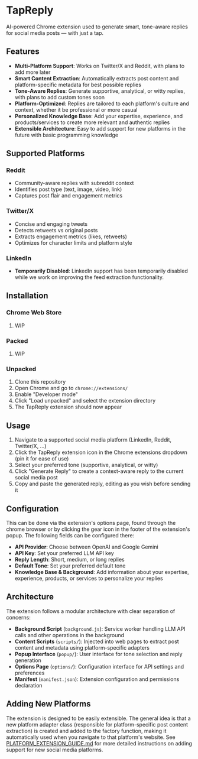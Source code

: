 # TapReply

AI-powered Chrome extension used to generate smart, tone-aware replies for social media posts — with just a tap.


## Features

- **Multi-Platform Support**: Works on Twitter/X and Reddit, with plans to add more later
- **Smart Content Extraction**: Automatically extracts post content and platform-specific metadata for best possible replies
- **Tone-Aware Replies**: Generate supportive, analytical, or witty replies, with plans to add custom tones soon
- **Platform-Optimized**: Replies are tailored to each platform's culture and context, whether it be professional or more casual
- **Personalized Knowledge Base**: Add your expertise, experience, and products/services to create more relevant and authentic replies
- **Extensible Architecture**: Easy to add support for new platforms in the future with basic programming knowledge

## Supported Platforms

### Reddit
- Community-aware replies with subreddit context
- Identifies post type (text, image, video, link)
- Captures post flair and engagement metrics

### Twitter/X
- Concise and engaging tweets
- Detects retweets vs original posts
- Extracts engagement metrics (likes, retweets)
- Optimizes for character limits and platform style

### LinkedIn
- **Temporarily Disabled**: LinkedIn support has been temporarily disabled while we work on improving the feed extraction functionality.


## Installation

### Chrome Web Store
1. WIP

### Packed
1. WIP

### Unpacked
1. Clone this repository
2. Open Chrome and go to `chrome://extensions/`
3. Enable "Developer mode"
4. Click "Load unpacked" and select the extension directory
5. The TapReply extension should now appear


## Usage

1. Navigate to a supported social media platform (LinkedIn, Reddit, Twitter/X, ...)
2. Click the TapReply extension icon in the Chrome extensions dropdown (pin it for ease of use)
3. Select your preferred tone (supportive, analytical, or witty)
4. Click "Generate Reply" to create a context-aware reply to the current social media post
5. Copy and paste the generated reply, editing as you wish before sending it


## Configuration

This can be done via the extension's options page, found through the chrome browser or by clicking the gear icon in the footer of the extension's popup. The following fields can be configured there:

- **API Provider**: Choose between OpenAI and Google Gemini
- **API Key**: Set your preferred LLM API key
- **Reply Length**: Short, medium, or long replies
- **Default Tone**: Set your preferred default tone
- **Knowledge Base & Background**: Add information about your expertise, experience, products, or services to personalize your replies


## Architecture

The extension follows a modular architecture with clear separation of concerns:

- **Background Script** (`background.js`): Service worker handling LLM API calls and other operations in the background
- **Content Scripts** (`scripts/`): Injected into web pages to extract post content and metadata using platform-specific adapters
- **Popup Interface** (`popup/`): User interface for tone selection and reply generation
- **Options Page** (`options/`): Configuration interface for API settings and preferences
- **Manifest** (`manifest.json`): Extension configuration and permissions declaration


## Adding New Platforms

The extension is designed to be easily extensible. The general idea is that a new platform adapter class (responsible for platform-specific post content extraction) is created and added to the factory function, making it automatically used when you navigate to that platform's website. See [PLATFORM_EXTENSION_GUIDE.md](PLATFORM_EXTENSION_GUIDE.md) for more detailed instructions on adding support for new social media platforms.
